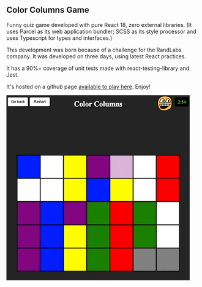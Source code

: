 ## Color Columns Game

Funny quiz game developed with pure React 18, zero external libraries. (It uses Parcel as its web application bundler; SCSS as its style processor and uses Typescript for types and interfaces.)

This development was born because of a challenge for the RandLabs company. It was developed on three days, using latest React practices.

It has a 90%+ coverage of unit tests made with react-testing-library and Jest.

It's hosted on a github page [available to play here](https://valentinoconti.github.io/colorColumns/). Enjoy!

![](preview.gif)

